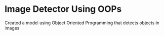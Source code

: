 # Image Detector Using OOPs
 Created a model using Object Oriented Programming that detects objects in images
